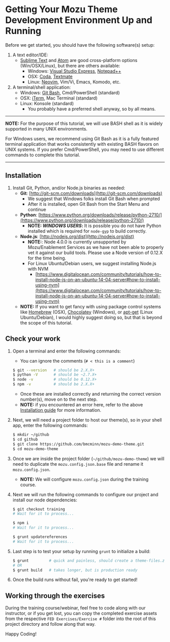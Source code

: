 
# Getting Your Mozu Theme Development Environment Up and Running

Before we get started, you should have the following software(s) setup:

1. A text editor/IDE:
	- [Sublime Text](http://www.sublimetext.com/) and [Atom](https://atom.io/) are good cross-platform options (Win/OSX/Linux), but there are others available:
		- Windows: [Visual Studio Express](http://www.visualstudio.com/downloads/download-visual-studio-vs), [Notepad++](http://notepad-plus-plus.org/)
		- OSX: [Coda](https://panic.com/coda/), [Textmate](http://macromates.com/)
		- Linux: [Neovim](http://neovim.org/), Vim/Vi, Emacs, Komodo, etc.
1. A terminal/shell application:
	- Windows: [Git Bash](https://msysgit.github.io/), Cmd/PowerShell (standard)
	- OSX: [iTerm](http://iterm2.com/), Mac Terminal (standard)
	- Linux: Konsole (standard)
		- You probably have a preferred shell anyway, so by all means.

---

**NOTE:** For the purpose of this tutorial, we will use BASH shell as it is widely supported in many UNIX environments.

For Windows users, we recommend using Git Bash as it is a fully featured terminal application that works consistently with existing BASH flavors on UNIX systems. If you prefer Cmd/PowerShell, you may need to use different commands to complete this tutorial.

---

## Installation

1. Install Git, Python, and/or Node.js binaries as needed:
	- **Git**: [http://git-scm.com/downloads](http://git-scm.com/downloads)
		- We suggest that Windows folks install Git Bash when prompted
		- After it is installed, open Git Bash from the Start Menu and continue
	- **Python**: [https://www.python.org/downloads/release/python-2710/](https://www.python.org/downloads/release/python-2710/)
		- **NOTE: _WINDOWS USERS_:**  It is possible you do not have Python installed which is required for `node-gyp` to build correctly.
	- **Node.js**: [http://nodejs.org/dist](http://nodejs.org/dist)
		- **NOTE:**: Node 4.0.0 is currently unsupported by Mozu/Enablement Services as we have not been able to properly vet it against our build tools. Please use a Node version of 0.12.X for the time being.
		- For Linux Ubuntu/Debian users, we suggest installing Node.js with NVM
			- [https://www.digitalocean.com/community/tutorials/how-to-install-node-js-on-an-ubuntu-14-04-server#how-to-install-using-nvm](https://www.digitalocean.com/community/tutorials/how-to-install-node-js-on-an-ubuntu-14-04-server#how-to-install-using-nvm)
	- **NOTE:** If you want to get fancy with using package control systems like [Homebrew](http://brew.sh/) (OSX), [Chocolatey](https://chocolatey.org/) (Windows), or [apt-get](https://help.ubuntu.com/community/AptGet/Howto) (Linux Ubuntu/Debian), I would highly suggest doing so, but that is beyond the scope of this tutorial.


## Check your work

1. Open a terminal and enter the following commands:
	- You can ignore the comments (`# < this is a comment`)

	``` bash
	$ git --version   # should be 2.X.X+
	$ python -V       # should be ~2.7.X+
	$ node -v         # should be 0.12.X+
	$ npm -v          # should be 2.X.X+
	```

	- Once these are installed correctly and returning the correct version number(s), move on to the next step.
	- **NOTE:** if you encountered an error here, refer to the above [Installation guide](#installation) for more information.

1. Next, we will need a project folder to host our theme(s), so in your shell app, enter the following commands:

	``` bash
	$ mkdir ~/github
	$ cd github
	$ git clone https://github.com/bmcminn/mozu-demo-theme.git
	$ cd mozu-demo-theme
	```

1. Once we are inside the project folder (`~/github/mozu-demo-theme`) we will need to duplicate the `mozu.config.json.base` file and rename it `mozu.config.json`.
	- **NOTE:** We will configure `mozu.config.json` during the training course.

1. Next we will run the following commands to configure our project and install our node dependencies:

	``` bash
	$ git checkout training
	# Wait for it to process...

	$ npm i
	# Wait for it to process...

	$ grunt updatereferences
	# Wait for it to process...
	```

1. Last step is to test your setup by running `grunt` to initialize a build:

	``` bash
	$ grunt         # quick and painless, should create a theme-files.zip
	# OR
	$ grunt build   # takes longer, but is production ready
	```

1. Once the build runs without fail, you're ready to get started!


## Working through the exercises

During the training course/webinar, feel free to code along with our instructor, or if you get lost, you can copy the completed exercise assets from the respective `FED Exercises/Exercise #` folder into the root of this project directory and follow along that way.


Happy Coding!

